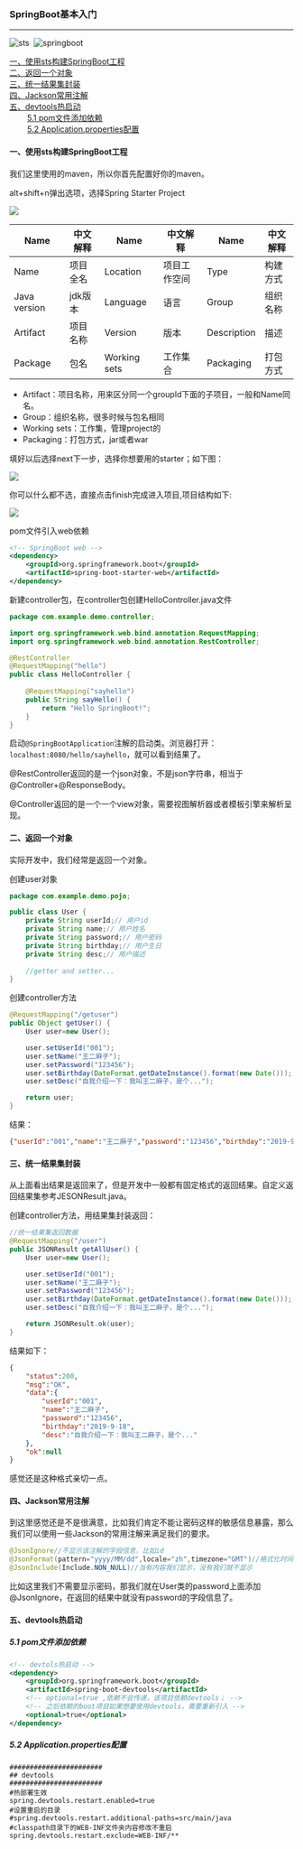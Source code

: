 ### SpringBoot基本入门

----
![sts](https://img.shields.io/static/v1?label=STS&message=4.3.2.RELEASE&color=brightgreen)&nbsp;&nbsp;![springboot](https://img.shields.io/static/v1?label=springboot&message=2.1.8.RELEASE&color=brightgreen)&nbsp;&nbsp;


<nav>
    <a href="#一使用sts构建SpringBoot工程">一、使用sts构建SpringBoot工程</a><br/>
    <a href="#二返回一个对象">二、返回一个对象</a><br/>
    <a href="#三统一结果集封装">三、统一结果集封装</a><br/>
    <a href="#四Jackson常用注解">四、Jackson常用注解</a><br/>
    <a href="#五devtools热启动">五、devtools热启动</a><br/>
    &nbsp;&nbsp;&nbsp;&nbsp;&nbsp;&nbsp;&nbsp;&nbsp;<a href="#5.1pom文件添加依赖">5.1 pom文件添加依赖</a><br/>
    &nbsp;&nbsp;&nbsp;&nbsp;&nbsp;&nbsp;&nbsp;&nbsp;<a href="#5.2Application.properties配置">5.2 Application.properties配置</a><br/>
</nav>



#### 一、使用sts构建SpringBoot工程

我们这里使用的maven，所以你首先配置好你的maven。

alt+shift+n弹出选项，选择Spring Starter Project

![](README.assets/%E6%9E%84%E5%BB%BASpringBoot%E5%B7%A5%E7%A8%8B.png)

| Name         | 中文解释 | Name         | 中文解释     | Name        | 中文解释 |
| ------------ | -------- | ------------ | ------------ | ----------- | -------- |
| Name         | 项目全名 | Location     | 项目工作空间 | Type        | 构建方式 |
| Java version | jdk版本  | Language     | 语言         | Group       | 组织名称 |
| Artifact     | 项目名称 | Version      | 版本         | Description | 描述     |
| Package      | 包名     | Working sets | 工作集合     | Packaging   | 打包方式 |

- Artifact：项目名称，用来区分同一个groupId下面的子项目，一般和Name同名。
- Group：组织名称，很多时候与包名相同
- Working sets：工作集，管理project的
- Packaging：打包方式，jar或者war

填好以后选择next下一步，选择你想要用的starter；如下图：

![](README.assets/%E6%9E%84%E5%BB%BASpringBoot%E5%B7%A5%E7%A8%8B2.png)

你可以什么都不选，直接点击finish完成进入项目,项目结构如下:

![](README.assets/%E6%9E%84%E5%BB%BASpringBoot%E5%B7%A5%E7%A8%8B3%E9%A1%B9%E7%9B%AE%E7%BB%93%E6%9E%84.png)

pom文件引入web依赖

```xml
<!-- SpringBoot web -->
<dependency>
    <groupId>org.springframework.boot</groupId>
    <artifactId>spring-boot-starter-web</artifactId>
</dependency>
```

新建controller包，在controller包创建HelloController.java文件

```java
package com.example.demo.controller;

import org.springframework.web.bind.annotation.RequestMapping;
import org.springframework.web.bind.annotation.RestController;

@RestController
@RequestMapping("hello")
public class HelloController {
	
	@RequestMapping("sayhello")
	public String sayHello() {
		return "Hello SpringBoot!";
	}
}

```

启动`@SpringBootApplication`注解的启动类。浏览器打开：`localhost:8080/hello/sayhello`，就可以看到结果了。

@RestController返回的是一个json对象，不是json字符串，相当于@Controller+@ResponseBody。

@Controller返回的是一个一个view对象，需要视图解析器或者模板引擎来解析呈现。

#### 二、返回一个对象

实际开发中，我们经常是返回一个对象。

创建user对象

```java
package com.example.demo.pojo;

public class User {
	private String userId;// 用户id
	private String name;// 用户姓名
	private String password;// 用户密码
	private String birthday;// 用户生日
	private String desc;// 用户描述
	
    //getter and setter...
}

```

创建controller方法

```java
@RequestMapping("/getuser")
public Object getUser() {
    User user=new User();

    user.setUserId("001");
    user.setName("王二麻子");
    user.setPassword("123456");
    user.setBirthday(DateFormat.getDateInstance().format(new Date()));
    user.setDesc("自我介绍一下：我叫王二麻子，是个...");

    return user;
}
```

结果：

```json
{"userId":"001","name":"王二麻子","password":"123456","birthday":"2019-9-18","desc":"自我介绍一下：我叫王二麻子，是个..."}
```

#### 三、统一结果集封装

从上面看出结果是返回来了，但是开发中一般都有固定格式的返回结果。自定义返回结果集参考JESONResult.java。

创建controller方法，用结果集封装返回：

```java
//统一结果集返回数据
@RequestMapping("/user")
public JSONResult getAllUser() {
    User user=new User();

    user.setUserId("001");
    user.setName("王二麻子");
    user.setPassword("123456");
    user.setBirthday(DateFormat.getDateInstance().format(new Date()));
    user.setDesc("自我介绍一下：我叫王二麻子，是个...");

    return JSONResult.ok(user);
}
```

结果如下：

```json
{
    "status":200,
    "msg":"OK",
    "data":{
        "userId":"001",
        "name":"王二麻子",
        "password":"123456",
        "birthday":"2019-9-18",
        "desc":"自我介绍一下：我叫王二麻子，是个..."
    },
    "ok":null
}
```

感觉还是这种格式亲切一点。

#### 四、Jackson常用注解

到这里感觉还是不是很满意，比如我们肯定不能让密码这样的敏感信息暴露，那么我们可以使用一些Jackson的常用注解来满足我们的要求。

```java
@JsonIgnore//不显示该注解的字段信息，比如id
@JsonFormat(pattern="yyyy/MM/dd",locale="zh",timezone="GMT")//格式化时间，我们按照中国的时间，东八区，格式：yyyy/MM/dd
@JsonInclude(Include.NON_NULL)//当有内容我们显示，没有我们就不显示
```

比如这里我们不需要显示密码，那我们就在User类的password上面添加@JsonIgnore，在返回的结果中就没有password的字段信息了。

#### 五、devtools热启动

##### 5.1 pom文件添加依赖

```xml
<!-- devtols热启动 -->
<dependency>
    <groupId>org.springframework.boot</groupId>
    <artifactId>spring-boot-devtools</artifactId>
    <!-- optional=true ,依赖不会传递，该项目依赖devtools； -->
    <!-- 之后依赖的boot项目如果想要使用devtools，需要重新引入 -->
    <optional>true</optional>
</dependency>
```

##### 5.2 Application.properties配置

```properties
#######################
## devtools
#######################
#热部署生效
spring.devtools.restart.enabled=true
#设置重启的目录
#spring.devtools.restart.additional-paths=src/main/java
#classpath目录下的WEB-INF文件夹内容修改不重启
spring.devtools.restart.exclude=WEB-INF/**
```

